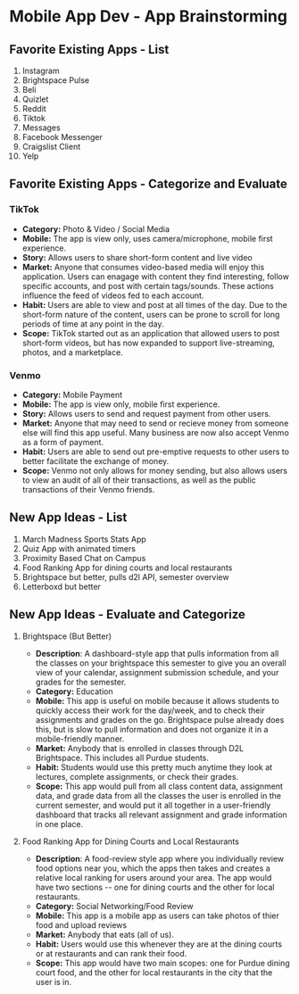 Mobile App Dev - App Brainstorming
===

## Favorite Existing Apps - List
1. Instagram
1. Brightspace Pulse
1. Beli
1. Quizlet
1. Reddit
1. Tiktok
1. Messages
1. Facebook Messenger
1. Craigslist Client
1. Yelp

## Favorite Existing Apps - Categorize and Evaluate
### TikTok
   - **Category:** Photo & Video / Social  Media
   - **Mobile:** The app is view only, uses camera/microphone, mobile first experience.
   - **Story:** Allows users to share short-form content and live video
   - **Market:** Anyone that consumes video-based media will enjoy this application. Users can enagage with content they find interesting, follow specific accounts, and post with certain tags/sounds. These actions influence the feed of videos fed to each account.
   - **Habit:** Users are able to view and post at all times of the day. Due to the short-form nature of the content, users can be prone to scroll for long periods of time at any point in the day.
   - **Scope:** TikTok started out as an application that allowed users to post short-form videos, but has now expanded to support live-streaming, photos, and a marketplace. 
### Venmo
   - **Category:** Mobile Payment
   - **Mobile:** The app is view only, mobile first experience.
   - **Story:** Allows users to send and request payment from other users.
   - **Market:** Anyone that may need to send or recieve money from someone else will find this app useful. Many business are now also accept Venmo as a form of payment.
   - **Habit:** Users are able to send out pre-emptive requests to other users to better facilitate the exchange of money. 
   - **Scope:** Venmo not only allows for money sending, but also allows users to view an audit of all of their transactions, as well as the public transactions of their Venmo friends. 

## New App Ideas - List
1. March Madness Sports Stats App
2. Quiz App with animated timers
3. Proximity Based Chat on Campus
4. Food Ranking App for dining courts and local restaurants 
5. Brightspace but better, pulls d2l API, semester overview
6. Letterboxd but better  

## New App Ideas - Evaluate and Categorize
1. Brightspace (But Better)
   - **Description**: A dashboard-style app that pulls information from all the classes on your brightspace this semester to give you an overall view of your calendar, assignment submission schedule, and your grades for the semester. 
   - **Category:** Education
   - **Mobile:** This app is useful on mobile because it allows students to quickly access their work for the day/week, and to check their assignments and grades on the go. Brightspace pulse already does this, but is slow to pull information and does not organize it in a mobile-friendly manner. 
   - **Market:** Anybody that is enrolled in classes through D2L Brightspace. This includes all Purdue students. 
   - **Habit:** Students would use this pretty much anytime they look at lectures, complete assignments, or check their grades. 
   - **Scope:** This app would pull from all class content data, assignment data, and grade data from all the classes the user is enrolled in the current semester, and would put it all together in a user-friendly dashboard that tracks all relevant assignment and grade information in one place.

2. Food Ranking App for Dining Courts and Local Restaurants
   - **Description**: A food-review style app where you individually review food options near you, which the apps then takes and creates a relative local ranking for users around your area. The app would have two sections -- one for dining courts and the other for local restaurants. 
   - **Category:** Social Networking/Food Review
   - **Mobile:** This app is a mobile app as users can take photos of thier food and upload reviews
   - **Market:** Anybody that eats (all of us).
   - **Habit:** Users would use this whenever they are at the dining courts or at restaurants and can rank their food.
   - **Scope:** This app would have two main scopes: one for Purdue dining court food, and the other for local restaurants in the city that the user is in. 

